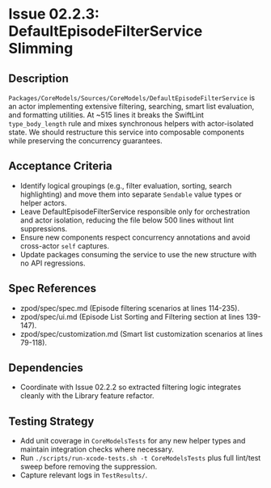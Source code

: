 # Issue 02.2.3: DefaultEpisodeFilterService Slimming

## Description
`Packages/CoreModels/Sources/CoreModels/DefaultEpisodeFilterService` is an actor implementing extensive filtering, searching, smart list evaluation, and formatting utilities. At ~515 lines it breaks the SwiftLint `type_body_length` rule and mixes synchronous helpers with actor-isolated state. We should restructure this service into composable components while preserving the concurrency guarantees.

## Acceptance Criteria
- Identify logical groupings (e.g., filter evaluation, sorting, search highlighting) and move them into separate `Sendable` value types or helper actors.
- Leave DefaultEpisodeFilterService responsible only for orchestration and actor isolation, reducing the file below 500 lines without lint suppressions.
- Ensure new components respect concurrency annotations and avoid cross-actor `self` captures.
- Update packages consuming the service to use the new structure with no API regressions.

## Spec References
- zpod/spec/spec.md (Episode filtering scenarios at lines 114-235).
- zpod/spec/ui.md (Episode List Sorting and Filtering section at lines 139-147).
- zpod/spec/customization.md (Smart list customization scenarios at lines 79-118).

## Dependencies
- Coordinate with Issue 02.2.2 so extracted filtering logic integrates cleanly with the Library feature refactor.

## Testing Strategy
- Add unit coverage in `CoreModelsTests` for any new helper types and maintain integration checks where necessary.
- Run `./scripts/run-xcode-tests.sh -t CoreModelsTests` plus full lint/test sweep before removing the suppression.
- Capture relevant logs in `TestResults/`.
